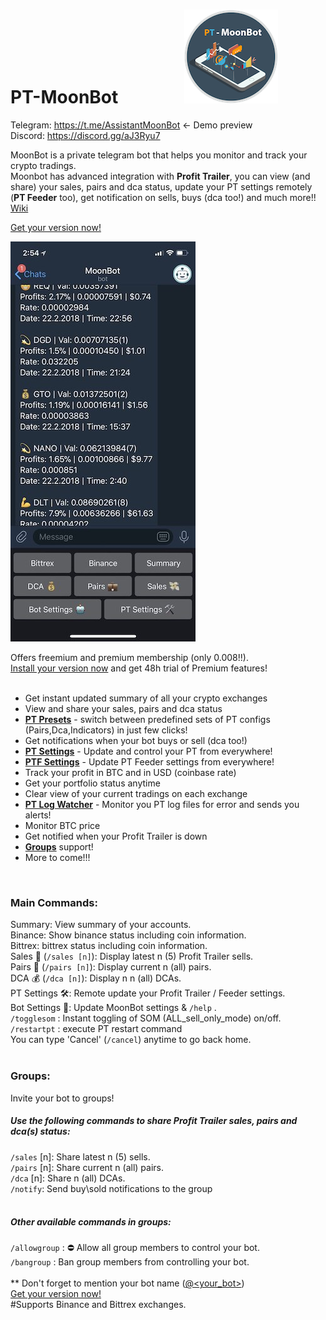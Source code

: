 # PT-MoonBot &nbsp;&nbsp;&nbsp;&nbsp;&nbsp;&nbsp;&nbsp;&nbsp;&nbsp;&nbsp;&nbsp;&nbsp;&nbsp;&nbsp;  ![Screenshot](dir/logo_small.png)


Telegram: https://t.me/AssistantMoonBot <- Demo preview <br />
Discord: https://discord.gg/aJ3Ryu7 <br/>

MoonBot is a private telegram bot that helps you monitor and track your crypto tradings.<br />
Moonbot has advanced integration with **Profit Trailer**, you can view (and share) your sales, pairs and dca status, update your PT settings remotely (**PT Feeder** too), get notification on sells, buys (dca too!) and much more!! [Wiki](https://github.com/tulihub/PT-MoonBot/wiki)<br /> 

[Get your version now!](https://github.com/tulihub/moonbot/wiki/Quick-Installation)

![Screenshot](dir/ss.jpeg)

Offers freemium and premium membership (only 0.008!!).<br />
[Install your version now](https://github.com/tulihub/moonbot/wiki/Quick-Installation) and get 48h trial of Premium features!
<br /><br />


* Get instant updated summary of all your crypto exchanges
* View and share your sales, pairs and dca status
* **[PT Presets](https://github.com/tulihub/PT-MoonBot/wiki/Presets)** - switch between predefined sets of PT configs (Pairs,Dca,Indicators) in just few clicks! 
* Get notifications when your bot buys or sell (dca too!)
* **[PT Settings](https://github.com/tulihub/PT-MoonBot/wiki/PT-Settings)** - Update and control your PT from everywhere!
* **[PTF Settings](https://github.com/tulihub/PT-MoonBot/wiki/PTF-Settings)** - Update PT Feeder settings from everywhere!
* Track your profit in BTC and in USD (coinbase rate)
* Get your portfolio status anytime
* Clear view of your current tradings on each exchange
* **[PT Log Watcher](https://github.com/tulihub/PT-MoonBot/wiki/Log-Watcher)** - Monitor you PT log files for error and sends you alerts!
* Monitor BTC price 
* Get notified when your Profit Trailer is down
* **[Groups](https://github.com/tulihub/PT-MoonBot/wiki/Groups)** support!
* More to come!!!
<br>

### Main Commands:<br>
Summary: View summary of your accounts.<br />
Binance: Show binance status including coin information.<br />
Bittrex: bittrex status including coin information.<br />
Sales 💸 (`/sales [n]`): Display latest n (5) Profit Trailer sells.<br />
Pairs 💼 (`/pairs [n]`): Display current n (all) pairs.<br />
DCA 💰 (`/dca [n]`): Display n n (all) DCAs.<br />
PT Settings 🛠: Remote update your Profit Trailer / Feeder settings.<br />
Bot Settings 🤖: Update MoonBot settings & `/help` .<br />
`/togglesom` : Instant toggling of SOM (ALL_sell_only_mode) on/off.<br />
`/restartpt` : execute PT restart command<br />
You can type 'Cancel' (`/cancel`) anytime to go back home.<br />
<br />
### Groups:
Invite your bot to groups! <br>
##### Use the following commands to share Profit Trailer sales, pairs and dca(s) status:<br>
`/sales` [n]: Share latest n (5) sells.<br>
`/pairs` [n]: Share current n (all) pairs.<br>
`/dca` [n]: Share n (all) DCAs.<br>
`/notify`: Send buy\sold notifications to the group<br><br>
##### Other available commands in groups:<br>
`/allowgroup` : ⛔️ Allow all group members to control your bot.<br>
`/bangroup` : Ban group members from controlling your bot.<br>
<br>
** Don't forget to mention your bot name ([@<your_bot>](@<your_bot>)) 
<br />
[Get your version now!](https://github.com/tulihub/moonbot/wiki/Quick-Installation)<br />
#Supports Binance and Bittrex exchanges.<br />
